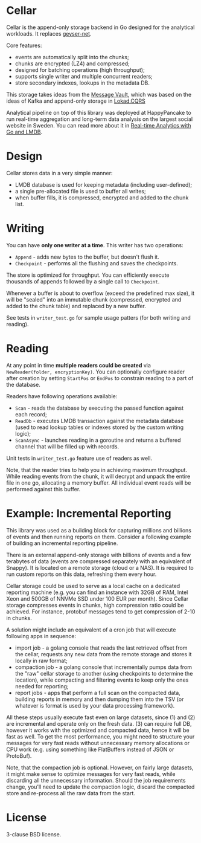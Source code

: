 # Cellar

Cellar is the append-only storage backend in Go designed for the analytical
workloads. It replaces [geyser-net](https://github.com/abdullin/geyser-net).

Core features:

- events are automatically split into the chunks;
- chunks are encrypted (LZ4) and compressed;
- designed for batching operations (high throughput);
- supports single writer and multiple concurrent readers;
- store secondary indexes, lookups in the metadata DB.

This storage takes ideas from the [Message Vault](https://github.com/abdullin/messageVault),
which was based on the ideas of Kafka and append-only storage in [Lokad.CQRS](https://github.com/abdullin/lokad-cqrs)

Analytical pipeline on top of this library was deployed at
HappyPancake to run real-time aggregation and long-term data analysis
on the largest social website in Sweden. You can read more about it in
[Real-time Analytics with Go and LMDB](https://abdullin.com/bitgn/real-time-analytics/).

# Design

Cellar stores data in a very simple manner:

- LMDB database is used for keeping metadata (including user-defined);
- a single pre-allocated file is used to buffer all writes;
- when buffer fills, it is compressed, encrypted and added to the chunk list.

# Writing

You can have **only one writer at a time**. This writer has two operations:

- `Append` - adds new bytes to the buffer, but doesn't flush it.
- `Checkpoint` - performs all the flushing and saves the checkpoints.

The store is optimized for throughput. You can efficiently execute
thousands of appends followed by a single call to `Checkpoint`.

Whenever a buffer is about to overflow (exceed the predefined max
size), it will be "sealed" into an immutable chunk (compressed,
encrypted and added to the chunk table) and replaced by a new buffer.

See tests in `writer_test.go` for sample usage patters (for both
writing and reading).

# Reading

At any point in time **multiple readers could be created** via
`NewReader(folder, encryptionKey)`. You can optionally configure
reader after creation by setting `StartPos` or `EndPos` to constrain
reading to a part of the database.


Readers have following operations available:

- `Scan` - reads the database by executing the passed function against
  each record;
- `ReadDb` - executes LMDB transaction against the metadata database
  (used to read lookup tables or indexes stored by the
  custom writing logic);
- `ScanAsync` - launches reading in a goroutine and returns a buffered
  channel that will be filled up with records.

Unit tests in `writer_test.go` feature use of readers as well.

Note, that the reader tries to help you in achieving maximum
throughput. While reading events from the chunk, it will decrypt and
unpack the entire file in one go, allocating a memory buffer. All
individual event reads will be performed against this buffer.

# Example: Incremental Reporting

This library was used as a building block for capturing millions and
billions of events and then running reports on them. Consider a
following example of building an incremental reporting pipeline.

There is an external append-only storage with billions of events and a
few terabytes of data (events are compressed separately with an
equivalent of Snappy). It is located on a remote storage (cloud or a
NAS). It is required to run custom reports on this data, refreshing
them every hour.

Cellar storage could be used to serve as a local cache on a dedicated
reporting machine (e.g. you can find an instance with 32GB of RAM,
Intel Xeon and 500GB of NNVMe SSD under 100 EUR per month). Since
Cellar storage compresses events in chunks, high compression ratio
could be achieved. For instance, protobuf messages tend to get
compression of 2-10 in chunks.

A solution might include an equivalent of a cron job that will execute
following apps in sequence:

- import job - a golang console that reads the last retrieved offset
  from the cellar, requests any new data from the remote storage and
  stores it locally in raw format;
- compaction job - a golang console that incrementally pumps data from
  the "raw" cellar storage to another (using checkpoints to determine
  the location), while compacting and filtering events to keep only
  the ones needed for reporting;
- report jobs - apps that perform a full scan on the compacted data,
  building reports in memory and then dumping them into the TSV (or
  whatever is format is used by your data processing framework).

All these steps usually execute fast even on large datasets, since (1)
and (2) are incremental and operate only on the fresh data. (3) can
require full DB, however it works with the optimized and compacted
data, hence it will be fast as well. To get the most performance, you
might need to structure your messages for very fast reads without
unnecessary memory allocations or CPU work (e.g. using something like
FlatBuffers instead of JSON or ProtoBuf).

Note, that the compaction job is optional. However, on fairly large
datasets, it might make sense to optimize messages for very fast
reads, while discarding all the unnecessary information. Should the
job requirements change, you'll need to update the compaction logic,
discard the compacted store and re-process all the raw data from the
start.

# License

3-clause BSD license.
